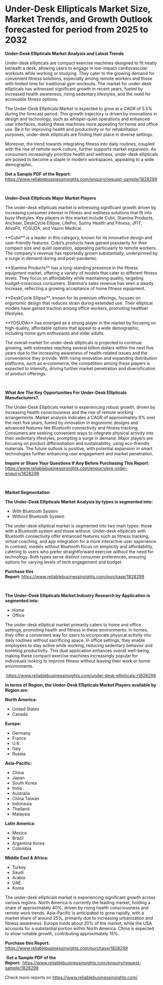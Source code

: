 <p><h1>Under-Desk Ellipticals Market Size, Market Trends, and Growth Outlook forecasted for period from 2025 to 2032</h1></p><p><strong>Under-Desk Ellipticals Market Analysis and Latest Trends</strong></p>
<p><p>Under-desk ellipticals are compact exercise machines designed to fit neatly beneath a desk, allowing users to engage in low-impact cardiovascular workouts while working or studying. They cater to the growing demand for convenient fitness solutions, especially among remote workers and those with limited time for traditional gym workouts. The market for under-desk ellipticals has witnessed significant growth in recent years, fueled by increased health awareness, rising sedentary lifestyles, and the need for accessible fitness options.</p><p>The Under-Desk Ellipticals Market is expected to grow at a CAGR of 5.5% during the forecast period. This growth trajectory is driven by innovations in design and technology, such as whisper-quiet operations and enhanced user interfaces, making these machines more appealing for home and office use. Be it for improving health and productivity or for rehabilitation purposes, under-desk ellipticals are finding their place in diverse settings.</p><p>Moreover, the trend towards integrating fitness into daily routines, coupled with the rise of remote work culture, further supports market expansion. As consumers increasingly prioritize health and wellness, under-desk ellipticals are poised to become a staple in modern workspaces, appealing to a wide demographic.</p></p>
<p><strong>Get a Sample PDF of the Report:&nbsp;</strong> <a href="https://www.reliablebusinessinsights.com/enquiry/request-sample/1828299?utm_campaign=3455&utm_medium=2&utm_source=Github&utm_content=ia&utm_term=05042025&utm_id=under-desk-ellipticals">https://www.reliablebusinessinsights.com/enquiry/request-sample/1828299</a></p>
<p>&nbsp;</p>
<p><strong>Under-Desk Ellipticals Major Market Players</strong></p>
<p><p>The under-desk ellipticals market is witnessing significant growth driven by increasing consumer interest in fitness and wellness solutions that fit into busy lifestyles. Key players in this market include Cubii, Stamina Products, Ancheer, DeskCycle Ellipse, LifePro, Sunny Health and Fitness, JFIT, AtivaFit, YOSUDA, and Vaunn Medical.</p><p>**Cubii** is a leader in this category, known for its innovative design and user-friendly features. Cubii’s products have gained popularity for their compact size and quiet operation, appealing particularly to remote workers. The company's revenue has reportedly grown substantially, underpinned by a surge in demand during and post-pandemic. </p><p>**Stamina Products** has a long-standing presence in the fitness equipment market, offering a variety of models that cater to different fitness levels. They focus on affordability while maintaining quality, targeting budget-conscious consumers. Stamina's sales revenue has seen a steady increase, reflecting a growing acceptance of home fitness equipment.</p><p>**DeskCycle Ellipse**, known for its premium offerings, focuses on ergonomic design that reduces strain during extended use. Their elliptical models have gained traction among office workers, promoting healthier lifestyles. </p><p>**YOSUDA** has emerged as a strong player in the market by focusing on high-quality, affordable options that appeal to a wide demographic, including home gym enthusiasts and older adults.</p><p>The overall market for under-desk ellipticals is projected to continue growing, with estimates reaching several billion dollars within the next five years due to the increasing awareness of health-related issues and the convenience they provide. With rising innovation and expanding distribution platforms, such as e-commerce, the competition among these players is expected to intensify, driving further market penetration and diversification of product offerings.</p></p>
<p>&nbsp;</p>
<p><strong>What Are The Key Opportunities For Under-Desk Ellipticals Manufacturers?</strong></p>
<p><p>The Under-Desk Ellipticals market is experiencing robust growth, driven by increasing health consciousness and the rise of remote working arrangements. Market analysis indicates a CAGR of approximately 8% over the next five years, fueled by innovation in ergonomic designs and advanced features like Bluetooth connectivity and fitness tracking. Consumers are seeking convenient ways to integrate physical activity into their sedentary lifestyles, prompting a surge in demand. Major players are focusing on product differentiation and sustainability, using eco-friendly materials. The future outlook is positive, with potential expansion in smart technologies further enhancing user engagement and market penetration.</p></p>
<p><strong>Inquire or Share Your Questions If Any Before Purchasing This Report:</strong> <a href="https://www.reliablebusinessinsights.com/enquiry/pre-order-enquiry/1828299?utm_campaign=3455&utm_medium=2&utm_source=Github&utm_content=ia&utm_term=05042025&utm_id=under-desk-ellipticals">https://www.reliablebusinessinsights.com/enquiry/pre-order-enquiry/1828299</a></p>
<p>&nbsp;</p>
<p><strong>Market Segmentation</strong></p>
<p><strong>The Under-Desk Ellipticals Market Analysis by types is segmented into:</strong></p>
<p><ul><li>With Bluetooth System</li><li>Without Bluetooth System</li></ul></p>
<p><p>The under-desk elliptical market is segmented into two main types: those with a Bluetooth system and those without. Under-desk ellipticals with Bluetooth connectivity offer enhanced features such as fitness tracking, virtual coaching, and app integration for a more interactive user experience. In contrast, models without Bluetooth focus on simplicity and affordability, catering to users who prefer straightforward exercise without the need for technology. Both types serve distinct consumer preferences, ensuring options for varying levels of tech engagement and budget.</p></p>
<p><strong>Purchase this Report:&nbsp;</strong><a href="https://www.reliablebusinessinsights.com/purchase/1828299?utm_campaign=3455&utm_medium=2&utm_source=Github&utm_content=ia&utm_term=05042025&utm_id=under-desk-ellipticals">https://www.reliablebusinessinsights.com/purchase/1828299</a></p>
<p>&nbsp;</p>
<p><strong>The Under-Desk Ellipticals Market Industry Research by Application is segmented into:</strong></p>
<p><ul><li>Home</li><li>Office</li></ul></p>
<p><p>The under-desk elliptical market primarily caters to home and office settings, promoting health and fitness in these environments. In homes, they offer a convenient way for users to incorporate physical activity into daily routines without sacrificing space. In office settings, they enable employees to stay active while working, reducing sedentary behavior and boosting productivity. This dual application enhances overall well-being, making these compact exercise machines increasingly popular for individuals looking to improve fitness without leaving their work or home environments.</p></p>
<p><a href="https://www.reliablebusinessinsights.com/under-desk-ellipticals-r1828299?utm_campaign=3455&utm_medium=2&utm_source=Github&utm_content=ia&utm_term=05042025&utm_id=under-desk-ellipticals">&nbsp;https://www.reliablebusinessinsights.com/under-desk-ellipticals-r1828299</a></p>
<p><strong>In terms of Region, the Under-Desk Ellipticals Market Players available by Region are:</strong></p>
<p>
    <p> <strong> North America: </strong>
        <ul>
            <li>United States</li>
            <li>Canada</li>
        </ul>
        </p> 
    <p> <strong> Europe: </strong>
        <ul>
            <li>Germany</li>
            <li>France</li>
            <li>U.K.</li>
            <li>Italy</li>
            <li>Russia</li>
        </ul>
        </p> 
    <p> <strong> Asia-Pacific: </strong>
        <ul>
            <li>China</li>
            <li>Japan</li>
            <li>South Korea</li>
            <li>India</li>
            <li>Australia</li>
            <li>China Taiwan</li>
            <li>Indonesia</li>
            <li>Thailand</li>
            <li>Malaysia</li>
        </ul>
        </p> 
    <p> <strong> Latin America: </strong>
        <ul>
            <li>Mexico</li>
            <li>Brazil</li>
            <li>Argentina Korea</li>
            <li>Colombia</li>
        </ul>
        </p> 
    <p> <strong> Middle East & Africa: </strong>
        <ul>
            <li>Turkey</li>
            <li>Saudi</li>
            <li>Arabia</li>
            <li>UAE</li>
            <li>Korea</li>
        </ul>
    </p>
    </p>
<p><p>The under-desk ellipticals market is experiencing significant growth across various regions. North America is currently the leading market, holding a share of approximately 40%, driven by rising health consciousness and remote work trends. Asia-Pacific is anticipated to grow rapidly, with a market share of around 25%, primarily due to increasing urbanization and fitness awareness. Europe holds about 20% of the market, while the USA accounts for a substantial portion within North America. China is expected to show notable growth, contributing approximately 15%.</p></p>
<p><strong>Purchase this Report: </strong><a href="https://www.reliablebusinessinsights.com/purchase/1828299?utm_campaign=3455&utm_medium=2&utm_source=Github&utm_content=ia&utm_term=05042025&utm_id=under-desk-ellipticals">https://www.reliablebusinessinsights.com/purchase/1828299</a></p>
<p>&nbsp;<strong>Get a Sample PDF of the Report:&nbsp;&nbsp;</strong><a href="https://www.reliablebusinessinsights.com/enquiry/request-sample/1828299?utm_campaign=3455&utm_medium=2&utm_source=Github&utm_content=ia&utm_term=05042025&utm_id=under-desk-ellipticals">https://www.reliablebusinessinsights.com/enquiry/request-sample/1828299</a></p>
<p><strong></strong></p>
<p>Check more reports on <a href="https://www.reliablebusinessinsights.com/?utm_campaign=3455&utm_medium=2&utm_source=Github&utm_content=ia&utm_term=05042025&utm_id=under-desk-ellipticals">https://www.reliablebusinessinsights.com/</a></p>